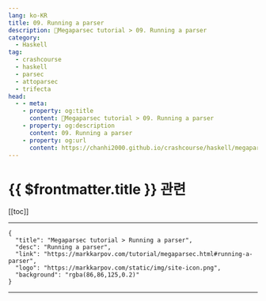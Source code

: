 ```yaml
---
lang: ko-KR
title: 09. Running a parser
description: 🐑Megaparsec tutorial > 09. Running a parser
category:
  - Haskell
tag: 
  - crashcourse
  - haskell
  - parsec
  - attoparsec
  - trifecta
head:
  - - meta:
    - property: og:title
      content: 🐑Megaparsec tutorial > 09. Running a parser
    - property: og:description
      content: 09. Running a parser
    - property: og:url
      content: https://chanhi2000.github.io/crashcourse/haskell/megaparsec/09.html
---
```


# {{ $frontmatter.title }} 관련

[[toc]]

---

```component VPCard
{
  "title": "Megaparsec tutorial > Running a parser",
  "desc": "Running a parser",
  "link": "https://markkarpov.com/tutorial/megaparsec.html#running-a-parser",
  "logo": "https://markkarpov.com/static/img/site-icon.png",
  "background": "rgba(86,86,125,0.2)"
}
```

---

<TagLinks />